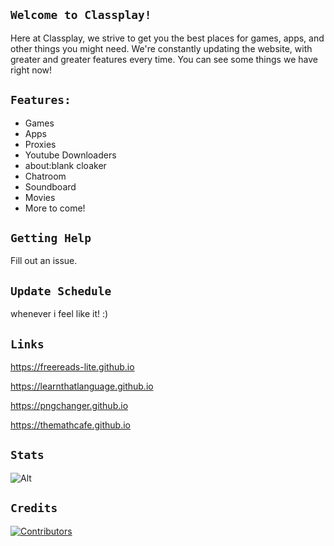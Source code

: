 ## ```Welcome to Classplay!```
Here at Classplay, we strive to get you the best places for games, apps, and other things you might need. We're constantly updating the website, with greater and greater features every time. You can see some things we have right now!

## ```Features:```
- Games
- Apps
- Proxies
- Youtube Downloaders
- about:blank cloaker
- Chatroom
- Soundboard
- Movies
- More to come!

## ```Getting Help```
Fill out an issue.

## `Update Schedule`
whenever i feel like it! :)


## `Links`
https://freereads-lite.github.io

https://learnthatlanguage.github.io

https://pngchanger.github.io

https://themathcafe.github.io

## `Stats`

![Alt](https://repobeats.axiom.co/api/embed/83e2b6b982b07c01e1b89c22d68fc9ab0f03d6e2.svg "Repobeats analytics image")


## `Credits`

[![Contributors](https://contrib.rocks/image?repo=useclassplay/useclassplay.github.io)](https://github.com/useclassplay/useclassplay.github.io/graphs/contributors)
